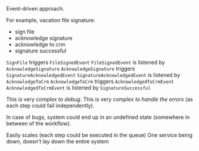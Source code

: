 Event-driven approach.

For example, vacation file signature:
- sign file
- acknowledge signature
- acknowledge to crm
- signature successful

`SignFile` triggers `FileSignedEvent`
`FileSignedEvent` is listened by `AcknowledgeSignature`
`AcknowledgeSignature` triggers `SignatureAcknowledgedEvent`
`SignatureAcknowledgedEvent` is listened by `AcknowledgeToCrm`
`AcknowledgeToCrm` triggers `AcknowledgedToCrmEvent`
`AcknowledgedToCrmEvent` is listened by `SignatureSuccessful`

This is very *complex to debug*.
This is very *complex to handle the errors* (as each step could fail independently).

In case of bugs, system could end up in an undefined state (somewhere in between of the workflow).

Easily scales (each step could be executed in the queue)
One service being down, doesn't lay down the entire system
